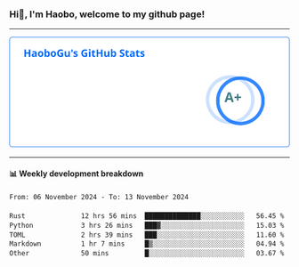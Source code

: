 <!--<h2 align="center"> Hi👋, I'm Haobo, welcome to my github page! </h2>-->
### Hi👋, I'm Haobo, welcome to my github page!
-------

<img href="https://github.com/HaoboGu" src="assets/stats.svg" alt="github stats" /> 

-------

#### 📊 **Weekly development breakdown**
<!--START_SECTION:waka-->

```txt
From: 06 November 2024 - To: 13 November 2024

Rust              12 hrs 56 mins  ██████████████░░░░░░░░░░░   56.45 %
Python            3 hrs 26 mins   ███▓░░░░░░░░░░░░░░░░░░░░░   15.03 %
TOML              2 hrs 39 mins   ███░░░░░░░░░░░░░░░░░░░░░░   11.60 %
Markdown          1 hr 7 mins     █▒░░░░░░░░░░░░░░░░░░░░░░░   04.94 %
Other             50 mins         █░░░░░░░░░░░░░░░░░░░░░░░░   03.67 %
```

<!--END_SECTION:waka-->
<!--
backup url: https://github-readme-status-dusky-ten.vercel.app/api?username=HaoboGu&count_private=true&show_icons=true&theme=transparent&border_color=2f80ed
-->
<!--
**HaoboGu/HaoboGu** is a ✨ _special_ ✨ repository because its `README.md` (this file) appears on your GitHub profile.

Here are some ideas to get you started:

- 🔭 I’m currently working on AI-assisted programming tools
- 🌱 I’m currently learning ...
- 👯 I’m looking to collaborate on ...
- 🤔 I’m looking for help with ...
- 💬 Ask me about ...
- 📫 How to reach me: ...
- 😄 Pronouns: ...
- ⚡ Fun fact: ...
-->

